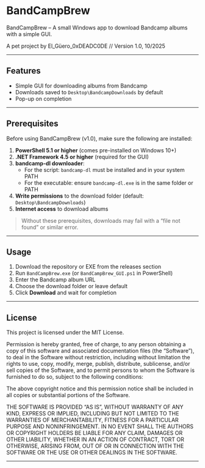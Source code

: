 # BandCampBrew

BandCampBrew – A small Windows app to download Bandcamp albums with a simple GUI.  

A pet project by El_Güero_0xDEADC0DE // Version 1.0, 10/2025

---

## Features

- Simple GUI for downloading albums from Bandcamp  
- Downloads saved to `Desktop\BandcampDownloads` by default  
- Pop-up on completion  

---

## Prerequisites

Before using BandCampBrew (v1.0), make sure the following are installed:

1. **PowerShell 5.1 or higher** (comes pre-installed on Windows 10+)  
2. **.NET Framework 4.5 or higher** (required for the GUI)  
3. **bandcamp-dl downloader**:
   - For the script: `bandcamp-dl` must be installed and in your system PATH  
   - For the executable: ensure `bandcamp-dl.exe` is in the same folder or PATH  
4. **Write permissions** to the download folder (default: `Desktop\BandcampDownloads`)  
5. **Internet access** to download albums  

> Without these prerequisites, downloads may fail with a “file not found” or similar error.

---

## Usage

1. Download the repository or EXE from the releases section  
2. Run `BandCampBrew.exe` (or `BandCampBrew_GUI.ps1` in PowerShell)  
3. Enter the Bandcamp album URL  
4. Choose the download folder or leave default  
5. Click **Download** and wait for completion  

---

## License

This project is licensed under the MIT License.  

Permission is hereby granted, free of charge, to any person obtaining a copy of this software and associated documentation files (the “Software”), to deal in the Software without restriction, including without limitation the rights to use, copy, modify, merge, publish, distribute, sublicense, and/or sell copies of the Software, and to permit persons to whom the Software is furnished to do so, subject to the following conditions:

The above copyright notice and this permission notice shall be included in all copies or substantial portions of the Software.

THE SOFTWARE IS PROVIDED “AS IS”, WITHOUT WARRANTY OF ANY KIND, EXPRESS OR IMPLIED, INCLUDING BUT NOT LIMITED TO THE WARRANTIES OF MERCHANTABILITY, FITNESS FOR A PARTICULAR PURPOSE AND NONINFRINGEMENT. IN NO EVENT SHALL THE AUTHORS OR COPYRIGHT HOLDERS BE LIABLE FOR ANY CLAIM, DAMAGES OR OTHER LIABILITY, WHETHER IN AN ACTION OF CONTRACT, TORT OR OTHERWISE, ARISING FROM, OUT OF OR IN CONNECTION WITH THE SOFTWARE OR THE USE OR OTHER DEALINGS IN THE SOFTWARE.

---
